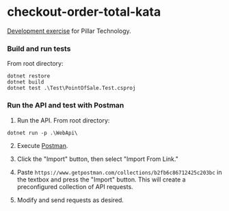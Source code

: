 # checkout-order-total-kata

[Development exercise](https://github.com/PillarTechnology/kata-checkout-order-total) for Pillar Technology.

### Build and run tests

From root directory:
```
dotnet restore
dotnet build
dotnet test .\Test\PointOfSale.Test.csproj
```

### Run the API and test with Postman

1. Run the API.  From root directory:
```
dotnet run -p .\WebApi\
```

2. Execute [Postman](https://www.getpostman.com/).

3. Click the "Import" button, then select "Import From Link."

4. Paste `https://www.getpostman.com/collections/b2fb6c86712425c203bc` in the textbox and press the "Import" button.  This will create a preconfigured collection of API requests.

5. Modify and send requests as desired.
